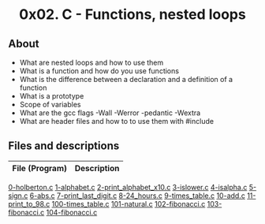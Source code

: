 # <div align="center">0x02. C - Functions, nested loops</div>

## About

   - What are nested loops and how to use them
   - What is a function and how do you use functions
   - What is the difference between a declaration and a definition of a function
   - What is a prototype
   - Scope of variables
   - What are the gcc flags -Wall -Werror -pedantic -Wextra
   - What are header files and how to to use them with #include

## Files and descriptions

**File (Program)** | **Description**
--- | ---
[0-holberton.c](https://github.com/Jenni-Foued/holbertonschool-low_level_programming/blob/master/0x02-functions_nested_loops/0-holberton.c)
[1-alphabet.c](https://github.com/Jenni-Foued/holbertonschool-low_level_programming/blob/master/0x02-functions_nested_loops/)
[2-print_alphabet_x10.c](https://github.com/Jenni-Foued/holbertonschool-low_level_programming/blob/master/0x02-functions_nested_loops/2-print_alphabet_x10.c)
[3-islower.c](https://github.com/Jenni-Foued/holbertonschool-low_level_programming/blob/master/0x02-functions_nested_loops/3-islower.c)
[4-isalpha.c](https://github.com/Jenni-Foued/holbertonschool-low_level_programming/blob/master/0x02-functions_nested_loops/4-isalpha.c)
[5-sign.c](https://github.com/Jenni-Foued/holbertonschool-low_level_programming/blob/master/0x02-functions_nested_loops/5-sign.c)
[6-abs.c](https://github.com/Jenni-Foued/holbertonschool-low_level_programming/blob/master/0x02-functions_nested_loops/6-abs.c)
[7-print_last_digit.c](https://github.com/Jenni-Foued/holbertonschool-low_level_programming/blob/master/0x02-functions_nested_loops/7-print_last_digit.c)
[8-24_hours.c](https://github.com/Jenni-Foued/holbertonschool-low_level_programming/blob/master/0x02-functions_nested_loops/8-24_hours.c)
[9-times_table.c](https://github.com/Jenni-Foued/holbertonschool-low_level_programming/blob/master/0x02-functions_nested_loops/9-times_table.c)
[10-add.c](https://github.com/Jenni-Foued/holbertonschool-low_level_programming/blob/master/0x02-functions_nested_loops/10-add.c)
[11-print_to_98.c](https://github.com/Jenni-Foued/holbertonschool-low_level_programming/blob/master/0x02-functions_nested_loops/11-print_to_98.c)
[100-times_table.c](https://github.com/Jenni-Foued/holbertonschool-low_level_programming/blob/master/0x02-functions_nested_loops/100-times_table.c)
[101-natural.c](https://github.com/Jenni-Foued/holbertonschool-low_level_programming/blob/master/0x02-functions_nested_loops/101-natural.c)
[102-fibonacci.c](https://github.com/Jenni-Foued/holbertonschool-low_level_programming/blob/master/0x02-functions_nested_loops/102-fibonacci.c)
[103-fibonacci.c](https://github.com/Jenni-Foued/holbertonschool-low_level_programming/blob/master/0x02-functions_nested_loops/103-fibonacci.c)
[104-fibonacci.c](https://github.com/Jenni-Foued/holbertonschool-low_level_programming/blob/master/0x02-functions_nested_loops/104-fibonacci.c)
